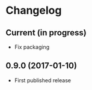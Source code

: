 # Changelog

## Current (in progress)

- Fix packaging

## 0.9.0 (2017-01-10)

- First published release
